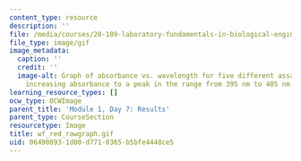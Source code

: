 ```yaml
---
content_type: resource
description: ''
file: /media/courses/20-109-laboratory-fundamentals-in-biological-engineering-spring-2010/064908931d00d7710365b5bfe4448ce5_wf_red_rawgraph.gif
file_type: image/gif
image_metadata:
  caption: ''
  credit: ''
  image-alt: Graph of absorbance vs. wavelength for five different assays, showing
    increasing absorbance to a peak in the range from 395 nm to 405 nm.
learning_resource_types: []
ocw_type: OCWImage
parent_title: 'Module 1, Day 7: Results'
parent_type: CourseSection
resourcetype: Image
title: wf_red_rawgraph.gif
uid: 06490893-1d00-d771-0365-b5bfe4448ce5
---
```

